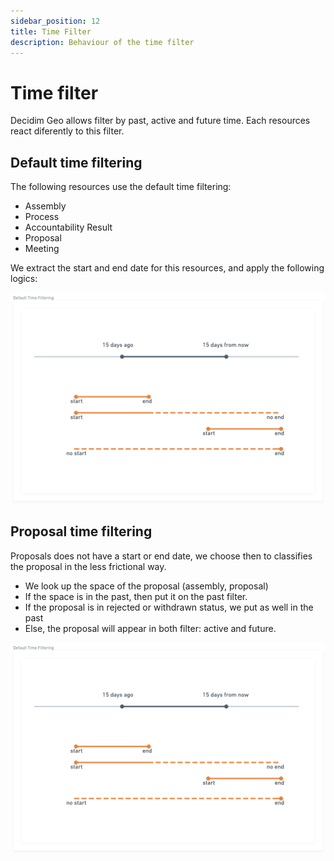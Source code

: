 ```yaml
---
sidebar_position: 12
title: Time Filter
description: Behaviour of the time filter
---
```


# Time filter
Decidim Geo allows filter by past, active and future time. Each resources react diferently to this filter. 


## Default time filtering

The following resources use the default time filtering: 

- Assembly
- Process
- Accountability Result
- Proposal
- Meeting

We extract the start and end date for this resources, and apply the following logics:

![Default time filtering](./time-filter/default-time-filter.png)


## Proposal time filtering
Proposals does not have a start or end date, we choose then to classifies the proposal in the 
less frictional way. 

- We look up the space of the proposal (assembly, proposal)
- If the space is in the past, then put it on the past filter.
- If the proposal is in rejected or withdrawn status, we put as well in the past
- Else, the proposal will appear in both filter: active and future.

![Proposal Time Filter](./time-filter/default-time-filter.png)


